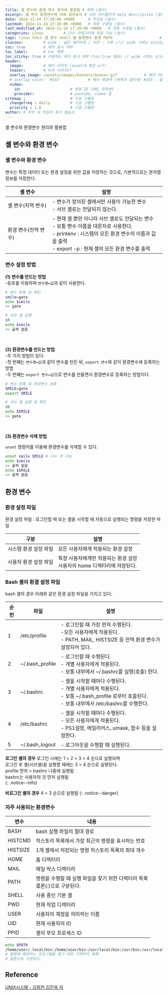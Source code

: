 ```yaml
---
title: 셸 변수와 환경 변수 원리와 활용법 # 제목 (필수)
excerpt: 셸 변수 환경변수에 대해 알아보자 # 서브 타이틀이자 meta description (필수)
date: 2024-11-24 17:20:00 +0900      # 작성일 (필수)
lastmod: 2024-11-24 17:20:00 +0900   # 최종 수정일 (필수)
last_modified_at: 2024-11-24 17:20:00 +0900   # 최종 수정일 (필수)
categories: Linux         # 다수 카테고리에 포함 가능 (필수)
tags: linux 리눅스 셸 변수 shell 쉘 환경변수 환경 PATH                     # 태그 복수개 가능 (필수)
classes:         # wide : 넓은 레이아웃 / 빈칸 : 기본 //// wide 시에는 sticky toc 불가
toc: true        # 목차 표시 여부
toc_label:       # toc 제목
toc_sticky: true # 이동하는 목차 표시 여부 (toc:true 필요) // wide 시에는 sticky toc 불가
header: 
  image:         # 헤더 이미지 (asset내 혹은 url)
  teaser:        # 티저 이미지??
  overlay_image: /assets/images/banners/banner.gif            # 헤더 이미지 (제목과 겹치게)
  # overlay_color: '#333'            # 헤더 배경색 (제목과 겹치게) #333 : 짙은 회색 (필수)
  video:
    id:                      # 영상 ID (URL 뒷부분)
    provider:                # youtube, vimeo 등
sitemap :                    # 구글 크롤링
  changefreq : daily         # 구글 크롤링
  priority : 1.0             # 구글 크롤링
author: # 주인 외 작성자 표기 필요시
---
```

<!--postNo: 20241124_010-->


셸 변수와 환경변수 원리와 활용법  

## 셸 변수와 환경 변수  

### 셸 변수와 환경 변수  

변수는 특정 데이터 또는 환경 설정을 위한 값을 저장하는 것으로, 기본적으로는 문자열 정보를 저장한다.  

|셸 변수|설명|
|---|---|
|셸 변수(지역 변수)|- 변수가 정의된 셸에서만 사용이 가능한 변수<br>- 서브 셸로는 전달되지 않는다.|
|환경 변수(전역 변수)|- 현재 셸 뿐만 아니라 서브 셸로도 전달되는 변수<br>- 보통 변수 이름을 대문자로 사용한다.<br>- printenv : 시스템의 모든 환경 변수의 이름과 값을 출력<br>- export -p : 현재 셸의 모든 환경 변수를 출력|

### 변수 설정 방법  

**(1) 변수를 만드는 방법**  
-등호를 이용하며 `변수명=값`과 같이 사용한다.  

```bash
# 변수 등록 및 확인
smile=gate
echo $smile
>> gate

# 서브 셸 실행  
sh
echo $smile
>> 출력 없음
```

<br>

**(2) 환경변수를 만드는 방법**  
-두 가지 방법이 있다.  
-첫 번째는 `변수명=값`과 같이 변수를 만든 뒤, `export 변수`와 같이 환경변수에 등록하는 방법  
-두 번째는 `export 변수=값`으로 변수를 만들면서 환경변수로 등록하는 방법이다.  

```bash
# 변수 등록 및 환경변수 등록
SMILE=gate
export SMILE

# 서브 셸 실행 및 확인
sh
echo $SMILE
>> gate
```

<br>

**(3) 환경변수 삭제 방법**  

`unset` 명령어를 이용해 환경변수를 삭제할 수 있다.  

```bash
unset smile SMILE # 다수 개 가능
echo $smile
>> 출력 없음
echo $SMILE
>> 출력 없음
```

## 환경 변수  

### 환경 설정 파일  

환경 설정 파일 : 로그인할 때 또는 셸을 시작할 때 자동으로 실행되는 명령을 저장한 파일  

|구분|설명|
|---|---|
|시스템 환경 설정 파일|모든 사용자에게 적용되는 환경 설정|
|사용자 환경 설정 파일|특정 사용자에게만 적용되는 환경 설정<br>사용자의 home 디렉터리에 저장된다.|

### Bash 셸의 환결 설정 파일

bash 셸의 경우 아래와 같은 환경 설정 파일을 가지고 있다.  

|순번|파일|설명|
|---|---|---|
|1|/etc/profile|- 로그인할 때 가장 먼저 수행된다.<br>-모든 사용자에게 적용된다.<br>- PATH, MAIL, HISTSIZE 등 전역 환경 변수가 설정되어 있다.|
|2|~/.bash_profile|- 로그인할 때 수행된다.<br>- 개별 사용자에게 적용된다.<br>- 보통 내부에서 ~/.bashrc를 실행(호출) 한다.|
|3|~/.bashrc|- 셸을 시작할 때마다 수행된다.<br>- 개별 사용자에게 적용된다.<br>- 보통 ~/.bash_profile 로부터 호출된다.<br>- 보통 내부에서 /etc/bashrc를 수행한다.|
|4|/etc/bashrc|- 셸을 시작할 때마다 수행된다.<br>- 모든 사용자에게 적용된다.<br>- PS1설정, 에일리어스, umask, 함수 등을 설정한다.|
|5|~/.bash_logout|- 로그아웃을 수행할 때 실행된다.|

**로그인 셸의 경우**
로그인 시에는 1 > 2 > 3 > 4 순으로 실행되며  
로그인 후 셸(서브셸)을 실행할 때에는 3 > 4 순으로 실행된다.  
profile 먼저 > bashrc 나중에 실행됨  
bashrc는 사용자의 것 먼저 실행됨  
{: .notice--info}

**비로그인 셸의 경우**
4 > 3 순으로 실행됨
{: .notice--danger}

### 자주 사용되는 환경변수  

|변수|내용|
|---|---|
|BASH|bash 실행 파일의 절대 경로|
|HISTCMD|히스토리 목록에서 가장 최근의 명령을 표시하는 번호|
|HISTSIZE|1개 셸에서 저장되는 명령 히스토리 목록의 최대 개수|
|HOME|홈 디렉터리|
|MAIL|메일 박스 디렉터리|
|PATH|명령을 수행할 때 실행 파일을 찾기 위한 디렉터리 목록<br>콜론(:)으로 구분된다.|
|SHELL|사용 중인 기본 셸|
|PWD|현재 작업 디렉터리|
|USER|사용자의 계정을 의미하는 이름|
|UID|현재 사용자의 ID|
|PPID|셸의 부모 프로세스 ID|

```bash
echo $PATH
/home/user/.local/bin:/home/user/bin:/usr/local/bin:/usr/bin:/usr/local/sbin:/usr/sbin
# 명령에 해당하는 프로그램을 찾기 위한 디렉터리 목록
# 콜론으로 구분된다.
```

## Reference  

[UNIX시스템 - 김희천,김진욱 저 ](https://search.shopping.naver.com/book/catalog/41474371650)  
